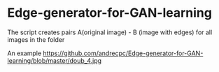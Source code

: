 # Edge-generator-for-GAN-learning
The script creates pairs A(original image) - B (image with edges) for all images in the folder

An example https://github.com/andrecpc/Edge-generator-for-GAN-learning/blob/master/doub_4.jpg
